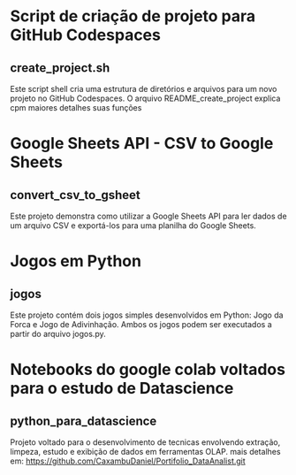 # Script de criação de projeto para GitHub Codespaces
## create_project.sh

Este script shell cria uma estrutura de diretórios e arquivos para um novo projeto no GitHub Codespaces. O arquivo README_create_project explica cpm maiores detalhes suas funções

# Google Sheets API - CSV to Google Sheets 
## convert_csv_to_gsheet

Este projeto demonstra como utilizar a Google Sheets API para ler dados de um arquivo CSV e exportá-los para uma planilha do Google Sheets.

# Jogos em Python
## jogos
Este projeto contém dois jogos simples desenvolvidos em Python: Jogo da Forca e Jogo de Adivinhação. Ambos os jogos podem ser executados a partir do arquivo jogos.py.

# Notebooks do google colab voltados para o estudo de Datascience 
## python_para_datascience

Projeto voltado para o desenvolvimento de tecnicas envolvendo extração, limpeza, estudo e exibição de dados em ferramentas OLAP. mais detalhes em: https://github.com/CaxambuDaniel/Portifolio_DataAnalist.git

